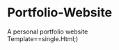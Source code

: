 # Portfolio-Website
A personal portfolio website                                                                                                                                                                                              
Template==single.Html;)
